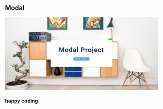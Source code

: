 ## Modal  
               
   
![alt text](<Screenshot 2024-02-17 221216.png>)      
            


### happy coding